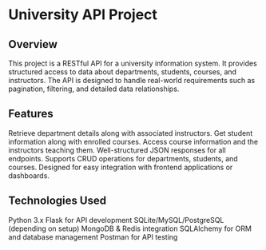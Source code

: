 # University API Project

## Overview
This project is a RESTful API for a university information system. It provides structured access to data about departments, students, courses, and instructors. The API is designed to handle real-world requirements such as pagination, filtering, and detailed data relationships.

## Features

Retrieve department details along with associated instructors.
Get student information along with enrolled courses.
Access course information and the instructors teaching them.
Well-structured JSON responses for all endpoints.
Supports CRUD operations for departments, students, and courses.
Designed for easy integration with frontend applications or dashboards.

## Technologies Used

Python 3.x
Flask for API development
SQLite/MySQL/PostgreSQL (depending on setup)
MongoDB & Redis integration
SQLAlchemy for ORM and database management
Postman for API testing
